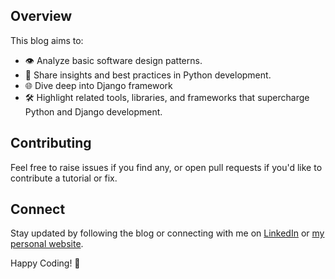 ## **Overview**

This blog aims to:

- 👁️ Analyze basic software design patterns.
- 🐍 Share insights and best practices in Python development.
- 🌐 Dive deep into Django framework
- 🛠 Highlight related tools, libraries, and frameworks that supercharge Python and Django development.

## **Contributing**

Feel free to raise issues if you find any, or open pull requests if you'd like to contribute a tutorial or fix.

## **Connect**

Stay updated by following the blog or connecting with me on [LinkedIn] or [my personal website][website].

[LinkedIn]: https://www.linkedin.com/in/o-yefymenko
[website]: https://olenayefymenko.github.io/blog

Happy Coding! 🚀